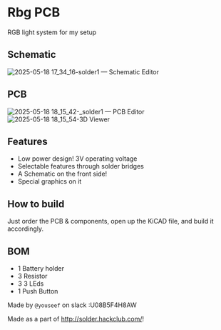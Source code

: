 # Rbg PCB

RGB light system for my setup  

## Schematic
![2025-05-18 17_34_16-solder1 — Schematic Editor](https://github.com/user-attachments/assets/6a519f30-9868-4bb8-8a97-9348094ee0cb)

## PCB

![2025-05-18 18_15_42-_solder1 — PCB Editor](https://github.com/user-attachments/assets/923b2979-4f68-46ac-8e75-7267b6463f99)
![2025-05-18 18_15_54-3D Viewer](https://github.com/user-attachments/assets/c1c9ce17-a201-40c8-931e-3696e5fad80b)

## Features
- Low power design! 3V operating voltage
- Selectable features through solder bridges
- A Schematic on the front side!
- Special graphics on it

## How to build
Just order the PCB & components, open up the KiCAD file, and build it accordingly.

## BOM
- 1 	Battery holder
- 3 	 Resistor
- 3 	3 LEds
- 1 	Push Button

Made by `@youseef` on slack :U08B5F4H8AW

Made as a part of http://solder.hackclub.com/!
